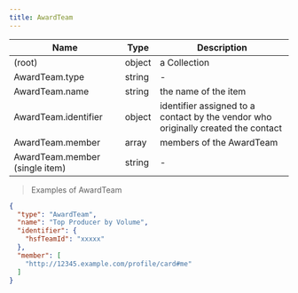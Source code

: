 ```yaml
---
title: AwardTeam
---
```

| Name | Type | Description |
|---|---|---|
| (root) | object | a Collection |
| AwardTeam.type | string | - |
| AwardTeam.name | string | the name of the item |
| AwardTeam.identifier | object | identifier assigned to a contact by the vendor who originally created the contact |
| AwardTeam.member | array<string> | members of the AwardTeam |
| AwardTeam.member (single item) | string | - |

> Examples of AwardTeam

```json
{
  "type": "AwardTeam",
  "name": "Top Producer by Volume",
  "identifier": {
    "hsfTeamId": "xxxxx"
  },
  "member": [
    "http://12345.example.com/profile/card#me"
  ]
}
```


